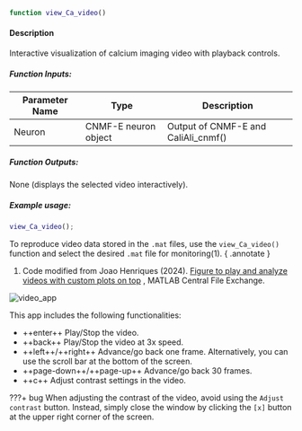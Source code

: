 ```matlab
function view_Ca_video()
```

#### Description
Interactive visualization of calcium imaging video with playback controls.

##### Function Inputs:
| Parameter Name | Type    | Description                                                                 |
|---------------|---------|-----------------------------------------------------------------------------|
| Neuron           | CNMF-E neuron object | Output of CNMF-E and CaliAli_cnmf()    |

##### Function Outputs:
None (displays the selected video interactively).

##### Example usage:
```matlab
view_Ca_video();
```

To reproduce video data stored in the `.mat` files, use the `view_Ca_video()` function and select the desired `.mat` file for monitoring(1).
{ .annotate }

1.	Code modified from Joao Henriques (2024). [Figure to play and analyze videos with custom plots on top](https://www.mathworks.com/matlabcentral/fileexchange/29544-figure-to-play-and-analyze-videos-with-custom-plots-on-top) , MATLAB Central File Exchange. 

![video_app](../files/video_app.gif)


This app includes the following functionalities:

-	++enter++ 	Play/Stop the video.
-	++back++	Play/Stop the video at 3x speed.
-	++left++/++right++	 Advance/go back one frame. Alternatively, you can use the scroll bar at the bottom of the screen.
-	++page-down++/++page-up++	Advance/go back 30 frames.
-	++c++	Adjust contrast settings in the video.

???+ bug
	When adjusting the contrast of the video, avoid using the `Adjust contrast` button. Instead, simply close the window by clicking the `[x]` button at the upper right corner of the screen.